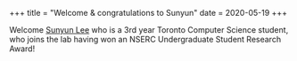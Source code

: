 +++
title = "Welcome & congratulations to Sunyun"
date = 2020-05-19
+++

Welcome [Sunyun Lee](https://www/camlab.ca/people) who is a 3rd year Toronto Computer Science student, who joins the lab having won an NSERC Undergraduate Student Research Award!